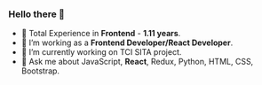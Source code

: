  ###    Hello there 👋

- 🔭 Total Experience in <b>Frontend</b> - <b>1.11 years</b>.
- 🔭 I’m working as a <b>Frontend Developer/React Developer</b>.
- 🔭 I’m currently working on TCI SITA project.
- 💬 Ask me about JavaScript, <b>React</b>, Redux, Python, HTML, CSS, Bootstrap.
